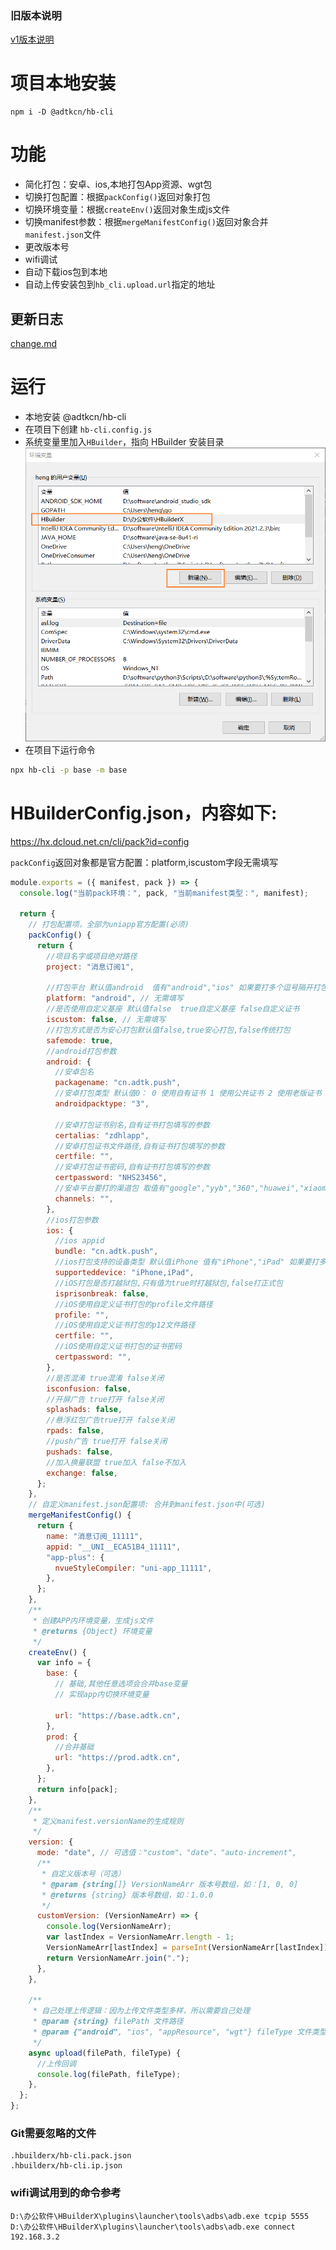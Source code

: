 ### 旧版本说明 
[v1版本说明](./readme_v1.md)

# 项目本地安装

```
npm i -D @adtkcn/hb-cli
```
# 功能
- 简化打包：安卓、ios,本地打包App资源、wgt包
- 切换打包配置：根据`packConfig()`返回对象打包 
- 切换环境变量：根据`createEnv()`返回对象生成js文件
- 切换manifest参数：根据`mergeManifestConfig()`返回对象合并`manifest.json`文件
- 更改版本号
- wifi调试
- 自动下载ios包到本地
- 自动上传安装包到`hb_cli.upload.url`指定的地址

## 更新日志
[change.md](./change.md)

# 运行

- 本地安装 @adtkcn/hb-cli
- 在项目下创建 `hb-cli.config.js`
- 系统变量里加入`HBuilder`，指向 HBuilder 安装目录
![环境变量](./doc/env.png)
- 在项目下运行命令
```bash
npx hb-cli -p base -m base
```

# HBuilderConfig.json，内容如下:

https://hx.dcloud.net.cn/cli/pack?id=config

`packConfig`返回对象都是官方配置：platform,iscustom字段无需填写

```js
module.exports = ({ manifest, pack }) => {
  console.log("当前pack环境：", pack, "当前manifest类型：", manifest);

  return {
    // 打包配置项，全部为uniapp官方配置(必须)
    packConfig() {
      return {
        //项目名字或项目绝对路径
        project: "消息订阅1",

        //打包平台 默认值android  值有"android","ios" 如果要打多个逗号隔开打包平台
        platform: "android", // 无需填写
        //是否使用自定义基座 默认值false  true自定义基座 false自定义证书
        iscustom: false, // 无需填写
        //打包方式是否为安心打包默认值false,true安心打包,false传统打包
        safemode: true,
        //android打包参数
        android: {
          //安卓包名
          packagename: "cn.adtk.push",
          //安卓打包类型 默认值0： 0 使用自有证书 1 使用公共证书 2 使用老版证书 3云端证书
          androidpacktype: "3",
          
          //安卓打包证书别名,自有证书打包填写的参数
          certalias: "zdhlapp",
          //安卓打包证书文件路径,自有证书打包填写的参数
          certfile: "",
          //安卓打包证书密码,自有证书打包填写的参数
          certpassword: "NHS23456",
          //安卓平台要打的渠道包 取值有"google","yyb","360","huawei","xiaomi","oppo","vivo"，如果要打多个逗号隔开
          channels: "",
        },
        //ios打包参数
        ios: {
          //ios appid
          bundle: "cn.adtk.push",
          //ios打包支持的设备类型 默认值iPhone 值有"iPhone","iPad" 如果要打多个逗号隔开打包平台
          supporteddevice: "iPhone,iPad",
          //iOS打包是否打越狱包,只有值为true时打越狱包,false打正式包
          isprisonbreak: false,
          //iOS使用自定义证书打包的profile文件路径
          profile: "",
          //iOS使用自定义证书打包的p12文件路径
          certfile: "",
          //iOS使用自定义证书打包的证书密码
          certpassword: "",
        },
        //是否混淆 true混淆 false关闭
        isconfusion: false,
        //开屏广告 true打开 false关闭
        splashads: false,
        //悬浮红包广告true打开 false关闭
        rpads: false,
        //push广告 true打开 false关闭
        pushads: false,
        //加入换量联盟 true加入 false不加入
        exchange: false,
      };
    },
    // 自定义manifest.json配置项: 合并到manifest.json中(可选)
    mergeManifestConfig() {
      return {
        name: "消息订阅_11111",
        appid: "__UNI__ECA51B4_11111",
        "app-plus": {
          nvueStyleCompiler: "uni-app_11111",
        },
      };
    },
    /**
     * 创建APP内环境变量，生成js文件
     * @returns {Object} 环境变量
     */
    createEnv() {
      var info = {
        base: {
          // 基础,其他任意选项会合并base变量
          // 实现app内切换环境变量

          url: "https://base.adtk.cn",
        },
        prod: {
          //合并基础
          url: "https://prod.adtk.cn",
        },
      };
      return info[pack];
    },
    /**
     * 定义manifest.versionName的生成规则
     */
    version: {
      mode: "date", // 可选值："custom"、"date"、"auto-increment",
      /**
       * 自定义版本号（可选）
       * @param {string[]} VersionNameArr 版本号数组，如：[1, 0, 0]
       * @returns {string} 版本号数组，如：1.0.0
       */
      customVersion: (VersionNameArr) => {
        console.log(VersionNameArr);
        var lastIndex = VersionNameArr.length - 1;
        VersionNameArr[lastIndex] = parseInt(VersionNameArr[lastIndex]) + 1;
        return VersionNameArr.join(".");
      },
    },

    /**
     * 自己处理上传逻辑：因为上传文件类型多样，所以需要自己处理
     * @param {string} filePath 文件路径
     * @param {"android", "ios", "appResource", "wgt"} fileType 文件类型
     */
    async upload(filePath, fileType) {
      //上传回调
      console.log(filePath, fileType);
    },
  };
};

```


### Git需要忽略的文件
```
.hbuilderx/hb-cli.pack.json
.hbuilderx/hb-cli.ip.json
```

### wifi调试用到的命令参考
```
D:\办公软件\HBuilderX\plugins\launcher\tools\adbs\adb.exe tcpip 5555
D:\办公软件\HBuilderX\plugins\launcher\tools\adbs\adb.exe connect 192.168.3.2
```